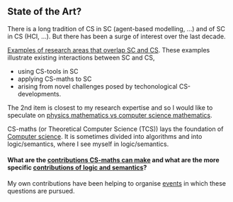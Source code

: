 ## State of the Art?

There is a long tradition of CS in SC (agent-based modelling, ...) and of SC in CS (HCI, ...). But there has been a surge of interest over the last decade.

[Examples of research areas that overlap SC and CS](existing-research-areas.md). These examples illustrate existing interactions between SC and CS, 
  - using CS-tools in SC
  - applying CS-maths to SC
  - arising from novel challenges posed by techonological CS-developments. 
  
The 2nd item is closest to my research expertise and so I would like to speculate on [physics mathematics vs computer science mathematics](physics-maths-vs-CS-maths.md).

CS-maths (or Theoretical Computer Science (TCS)) lays the foundation of [Computer science](computer-science.md). It is sometimes divided into algorithms and into logic/semantics, where I see myself in logic/semantics.

#### What are the [contributions CS-maths can make](contributions-of-CS-maths.md) and what are the more specific [contributions of logic and semantics](logic-and-semantics.md)?

My own contributions have been helping to organise [events](track-record.md) in which these questions are pursued.

